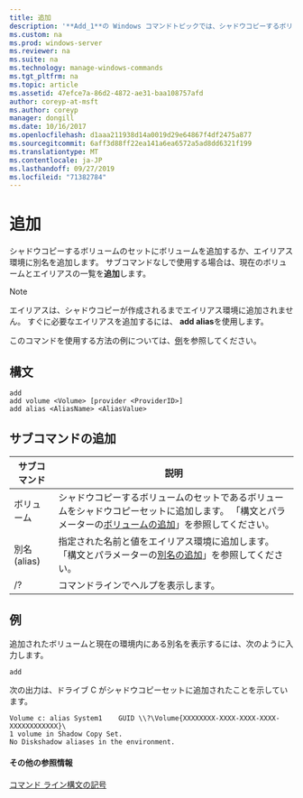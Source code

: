 ```yaml
---
title: 追加
description: '**Add_1**の Windows コマンドトピックでは、シャドウコピーするボリュームのセットにボリュームを追加したり、エイリアス環境に別名を追加したりします。'
ms.custom: na
ms.prod: windows-server
ms.reviewer: na
ms.suite: na
ms.technology: manage-windows-commands
ms.tgt_pltfrm: na
ms.topic: article
ms.assetid: 47efce7a-86d2-4872-ae31-baa108757afd
author: coreyp-at-msft
ms.author: coreyp
manager: dongill
ms.date: 10/16/2017
ms.openlocfilehash: d1aaa211938d14a0019d29e64867f4df2475a877
ms.sourcegitcommit: 6aff3d88ff22ea141a6ea6572a5ad8dd6321f199
ms.translationtype: MT
ms.contentlocale: ja-JP
ms.lasthandoff: 09/27/2019
ms.locfileid: "71382784"
---
```

# <a name="add"></a>追加


シャドウコピーするボリュームのセットにボリュームを追加するか、エイリアス環境に別名を追加します。 サブコマンドなしで使用する場合は、現在のボリュームとエイリアスの一覧を**追加**します。

> [!NOTE]
> エイリアスは、シャドウコピーが作成されるまでエイリアス環境に追加されません。 すぐに必要なエイリアスを追加するには、 **add alias**を使用します。

このコマンドを使用する方法の例については、[例](#BKMK_examples)を参照してください。

## <a name="syntax"></a>構文

```
add 
add volume <Volume> [provider <ProviderID>] 
add alias <AliasName> <AliasValue>
```

## <a name="add-subcommands"></a>サブコマンドの追加

|サブコマンド|説明|
|----------|-----------|
|ボリューム|シャドウコピーするボリュームのセットであるボリュームをシャドウコピーセットに追加します。 「構文とパラメーターの[ボリュームの追加](add-volume.md)」を参照してください。|
|別名 (alias)|指定された名前と値をエイリアス環境に追加します。 「構文とパラメーターの[別名の追加](add-alias.md)」を参照してください。|
|/?|コマンドラインでヘルプを表示します。|

## <a name="BKMK_examples"></a>例

追加されたボリュームと現在の環境内にある別名を表示するには、次のように入力します。
```
add
```
次の出力は、ドライブ C がシャドウコピーセットに追加されたことを示しています。
```
Volume c: alias System1    GUID \\?\Volume{XXXXXXXX-XXXX-XXXX-XXXX-XXXXXXXXXXXX}\
1 volume in Shadow Copy Set.
No Diskshadow aliases in the environment.
```

#### <a name="additional-references"></a>その他の参照情報

[コマンド ライン構文の記号](command-line-syntax-key.md)